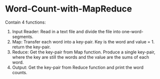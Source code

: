 # Word-Count-with-MapReduce
Contain 4 functions:
1. Input Reader: 
   Read in a text file and divide the file into one-word-segments.
2. Map:
   Transfer each word into a key-pair. Key is the word and value = 1. return the key-pair.
3. Reduce:
   Get the key-pair from Map function. Produce a single key-pair, where the key are still the words and the value are the sums of each word.
4. Output:
   Get the key-pair from Reduce function and print the word counts.
